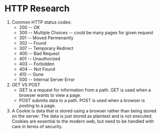 # HTTP Research

1. Common HTTP status codes:
    - 200 -- OK
    - 300 -- Multiple Choices -- could be many pages for given request
    - 301 -- Moved Permenantly
    - 302 -- Found
    - 307 -- Temporary Redirect
    - 400 -- Bad Request
    - 401 -- Unauthorized
    - 403 -- Forbidden
    - 404 -- Not Found
    - 410 -- Gone
    - 500 -- Internal Server Error
2. GET VS POST
    - GET is a request for information from a path. GET is used when a browser wants to view a page.
    - POST submits data to a path. POST is used when a browser is posting to a page.
3. A Cookie is data that is stored using a browser rather than being stored on the server. The data is just stored as plaintext and is not executed. Cookies are essential to the modern web, but need to be handled with care in terms of security.